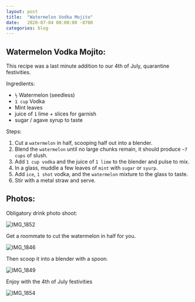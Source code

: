 ```yaml
---
layout: post
title:  "Watermelon Vodka Mojito"
date:   2020-07-04 00:00:00 -0700
categories: blog
---
```


Watermelon Vodka Mojito:
-

This recipe was a last minute addition to our 4th of July, quarantine festivities. 

Ingredients:
- `½` Watermelon (seedless)
- `1 cup` Vodka
- Mint leaves
- juice of `1` lime + slices for garnish 
- sugar / agave syrup to taste 

Steps:
1. Cut a `watermelon` in half, scooping half out into a blender. 
2. Blend the `watermelon` until no large chunks remain, it should produce `~7 cups` of slush. 
3. Add `1 cup vodka` and the juice of `1 lime` to the blender and pulse to mix. 
4. In a glass, muddle a few leaves of `mint` with `sugar` or `syurp`.
5. Add `ice`, `1 shot` vodka, and the `watermelon` mixture to the glass to taste.
6. Stir with a metal straw and serve. 

Photos:
-
Obligatory drink photo shoot:

<img src="https://live.staticflickr.com/65535/50106818806_7404c19bef_c.jpg" alt="IMG_1852"><script async src="//embedr.flickr.com/assets/client-code.js" charset="utf-8"></script>

Get a roommate to cut the watermelon in half for you.

<img src="https://live.staticflickr.com/65535/50107056517_99b35dec74_c.jpg" alt="IMG_1846"><script async src="//embedr.flickr.com/assets/client-code.js" charset="utf-8"></script>

Then scoop it into a blender with a spoon.

<img src="https://live.staticflickr.com/65535/50106818606_6e4fc79089_c.jpg" alt="IMG_1849"><script async src="//embedr.flickr.com/assets/client-code.js" charset="utf-8"></script>

Enjoy with the 4th of July festivities

<img src="https://live.staticflickr.com/65535/50106250533_305de86b93_c.jpg" alt="IMG_1854"><script async src="//embedr.flickr.com/assets/client-code.js" charset="utf-8"></script>



